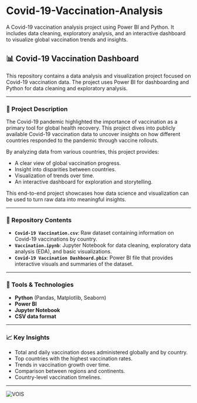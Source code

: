 # Covid-19-Vaccination-Analysis
A Covid-19 vaccination analysis project using Power BI and Python. It includes data cleaning, exploratory analysis, and an interactive dashboard to visualize global vaccination trends and insights.


## 📊 Covid-19 Vaccination Dashboard

This repository contains a data analysis and visualization project focused on Covid-19 vaccination data. The project uses Power BI for dashboarding and Python for data cleaning and exploratory analysis.

---

### 📌 Project Description

The Covid-19 pandemic highlighted the importance of vaccination as a primary tool for global health recovery. This project dives into publicly available Covid-19 vaccination data to uncover insights on how different countries responded to the pandemic through vaccine rollouts.

By analyzing data from various countries, this project provides:

- A clear view of global vaccination progress.
- Insight into disparities between countries.
- Visualization of trends over time.
- An interactive dashboard for exploration and storytelling.

This end-to-end project showcases how data science and visualization can be used to turn raw data into meaningful insights.

---

### 📁 Repository Contents

- **`Covid-19 Vaccination.csv`**: Raw dataset containing information on Covid-19 vaccinations by country.
- **`Vaccination.ipynb`**: Jupyter Notebook for data cleaning, exploratory data analysis (EDA), and basic visualizations.
- **`Covid-19 Vaccination Dashboard.pbix`**: Power BI file that provides interactive visuals and summaries of the dataset.

---

### 🔧 Tools & Technologies

- **Python** (Pandas, Matplotlib, Seaborn)
- **Power BI**
- **Jupyter Notebook**
- **CSV data format**

---

### 📈 Key Insights

- Total and daily vaccination doses administered globally and by country.
- Top countries with the highest vaccination rates.
- Trends in vaccination growth over time.
- Comparison between regions and continents.
- Country-level vaccination timelines.

---
![VOIS](https://github.com/user-attachments/assets/5e159836-f7d9-4c54-8d90-cbfa65e403fa)



